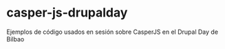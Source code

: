 casper-js-drupalday
===================

Ejemplos de código usados en sesión sobre CasperJS en el Drupal Day de Bilbao
